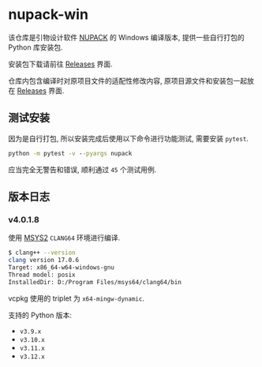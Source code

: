 # nupack-win

该仓库是引物设计软件 [NUPACK][NUPACK] 的 Windows 编译版本, 提供一些自行打包的 Python 库安装包.

安装包下载请前往 [Releases][Releases] 界面.

仓库内包含编译时对原项目文件的适配性修改内容, 原项目源文件和安装包一起放在 [Releases][Releases] 界面.

## 测试安装

因为是自行打包, 所以安装完成后使用以下命令进行功能测试, 需要安装 `pytest`.

```bat
python -m pytest -v --pyargs nupack
```

应当完全无警告和错误, 顺利通过 `45` 个测试用例.

## 版本日志

### v4.0.1.8

使用 [MSYS2][MSYS2] `CLANG64` 环境进行编译.

```bash
$ clang++ --version
clang version 17.0.6
Target: x86_64-w64-windows-gnu
Thread model: posix
InstalledDir: D:/Program Files/msys64/clang64/bin
```

vcpkg 使用的 triplet 为 `x64-mingw-dynamic`.

支持的 Python 版本:

- `v3.9.x`
- `v3.10.x`
- `v3.11.x`
- `v3.12.x`

[NUPACK]: https://nupack.org/
[Releases]: https://github.com/ww-rm/nupack-win/releases
[MSYS2]: https://www.msys2.org/
